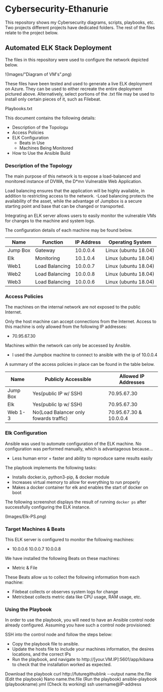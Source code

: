 # Cybersecurity-Ethanurie
This repository shows my Cybersecurity diagrams, scripts, playbooks, etc.
Two projects different projects have dedicated folders. The rest of the files relate to the project below.

## Automated ELK Stack Deployment

The files in this repository were used to configure the network depicted below.

!(Images/"Diagram of VM's".png)

These files have been tested and used to generate a live ELK deployment on Azure. They can be used to either recreate the entire deployment pictured above. Alternatively, select portions of the .txt file may be used to install only certain pieces of it, such as Filebeat.

  Playbooks.txt

This document contains the following details:
- Description of the Topologu
- Access Policies
- ELK Configuration
  - Beats in Use
  - Machines Being Monitored
- How to Use the Ansible Build


### Description of the Topology

The main purpose of this network is to expose a load-balanced and monitored instance of DVWA, the D*mn Vulnerable Web Application.

Load balancing ensures that the application will be highly available, in addition to restricting access to the network.
-Load balancing protects the availability of the asset, while the advantage of Jumpbox is a secure starting point and base that can be changed or transported.

Integrating an ELK server allows users to easily monitor the vulnerable VMs for changes to the machine and system logs.

The configuration details of each machine may be found below.

| Name     |   Function   | IP Address |  Operating System   |
|----------|--------------|------------|---------------------|
| Jump Box |   Gateway    | 10.0.0.4   | Linux (ubuntu 18.04)|
| Elk      |  Monitoring  | 10.1.0.4   | Linux (ubuntu 18.04)|
| Web1     |Load Balancing| 10.0.0.7   | Linux (ubuntu 18.04)|
| Web2     |Load Balancing| 10.0.0.8   | Linux (ubuntu 18.04)|
| Web3     |Load Balancing| 10.0.0.6   | Linux (ubuntu 18.04)|
### Access Policies

The machines on the internal network are not exposed to the public Internet. 

Only the host machine can accept connections from the Internet. Access to this machine is only allowed from the following IP addresses:
- 70.95.67.30

Machines within the network can only be accessed by Ansible.
- I used the Jumpbox machine to connect to ansible with the ip of 10.0.0.4

A summary of the access policies in place can be found in the table below.

| Name     | Publicly Accessible | Allowed IP Addresses |
|----------|---------------------|----------------------|
| Jump Box |Yes(public IP w/ SSH)|     70.95.67.30      |
| Elk      |Yes(public Ip w/ SSH)|     70.95.67.30      |
| Web 1-3  |No(Load Balancer only fowards traffic)|    70.95.67.30 & 10.0.0.4    |

### Elk Configuration

Ansible was used to automate configuration of the ELK machine. No configuration was performed manually, which is advantageous because...
- Less human error + faster and ability to reproduce same results easily

The playbook implements the following tasks:
- Installs docker.io, python3-pip, & docker module
- Increases virtual memory to allow for everything to run properly
- Makes a docker container for elk and enables the start of docker on boot

The following screenshot displays the result of running `docker ps` after successfully configuring the ELK instance.

(Images/Elk-PS.png)

### Target Machines & Beats
This ELK server is configured to monitor the following machines:
- 10.0.0.6 10.0.0.7 10.0.0.8

We have installed the following Beats on these machines:
- Metric & File

These Beats allow us to collect the following information from each machine:
- Filebeat collects or observes system logs for change
- Metricbeat collects metric data like CPU usage, RAM usage, etc.

### Using the Playbook
In order to use the playbook, you will need to have an Ansible control node already configured. Assuming you have such a control node provisioned: 

SSH into the control node and follow the steps below:
- Copy the playbook file to ansible.
- Update the hosts file to include your machines information, the desires locations, and the correct IPs
- Run the playbook, and navigate to http://[your.VM.IP]:5601/app/kibana to check that the installation worked as expected.

Download the playbook curl http://futuregithublink --output name.the.file (Edit the playbook) Nano name.the.file (Run the playbook) ansible-playbook (playbookname).yml (Check its working) ssh username@IP-address
